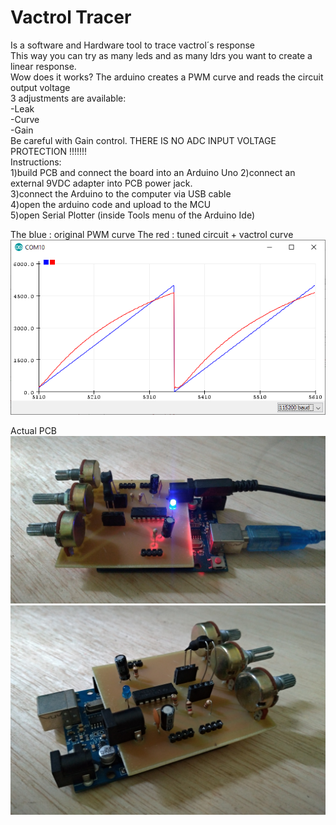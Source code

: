 # Vactrol Tracer

Is a software and Hardware tool to trace vactrol´s response<br>
This way you can try as many leds and as many ldrs you want to create a linear response.<br>
Wow does it works? The arduino creates a PWM curve and reads the circuit output voltage<br>
3 adjustments are available:<br>
-Leak<br>
-Curve<br>
-Gain<br>
Be careful with Gain control. THERE IS NO ADC INPUT VOLTAGE PROTECTION !!!!!!!<br>
Instructions: <br>
1)build PCB and connect the board into an Arduino Uno
2)connect an external 9VDC adapter into PCB power jack.<br>
3)connect the Arduino to the computer via USB cable<br>
4)open the arduino code and upload to the MCU<br>
5)open Serial Plotter (inside Tools menu of the Arduino Ide)<br>

The blue : original PWM curve
The red : tuned circuit + vactrol curve
<img src="serial plotter sample.png"></img><br>

Actual PCB<br>
<img src="vactrol tracer 1.jpg"></img><br>
<img src="vactrol tracer 2.jpg"></img><br>

